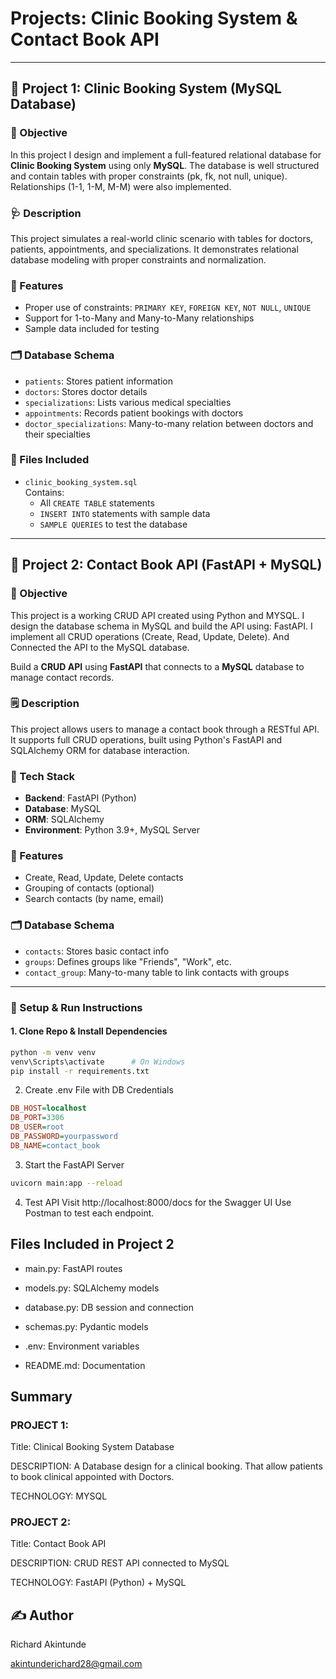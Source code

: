 # Projects: Clinic Booking System & Contact Book API

---

## 📘 Project 1: Clinic Booking System (MySQL Database)

### 🎯 Objective

In this project I design and implement a full-featured relational database for **Clinic Booking System** using only **MySQL**. The database is well structured and contain tables with proper constraints (pk, fk, not null, unique). Relationships (1-1, 1-M, M-M) were also implemented.

### 🩺 Description

This project simulates a real-world clinic scenario with tables for doctors, patients, appointments, and specializations. It demonstrates relational database modeling with proper constraints and normalization.

### 📐 Features

- Proper use of constraints: `PRIMARY KEY`, `FOREIGN KEY`, `NOT NULL`, `UNIQUE`
- Support for 1-to-Many and Many-to-Many relationships
- Sample data included for testing

### 🗂️ Database Schema

- `patients`: Stores patient information
- `doctors`: Stores doctor details
- `specializations`: Lists various medical specialties
- `appointments`: Records patient bookings with doctors
- `doctor_specializations`: Many-to-many relation between doctors and their specialties

### 📎 Files Included

- `clinic_booking_system.sql`  
  Contains:
  - All `CREATE TABLE` statements
  - `INSERT INTO` statements with sample data
  - `SAMPLE QUERIES` to test the database

---

## 🔧 Project 2: Contact Book API (FastAPI + MySQL)

### 🎯 Objective

This project is a working CRUD API created using Python and MYSQL. I design the database schema in MySQL and build the API using: FastAPI. I implement all CRUD operations (Create, Read, Update, Delete). And Connected the API to the MySQL database.

Build a **CRUD API** using **FastAPI** that connects to a **MySQL** database to manage contact records.

### 🗒️ Description

This project allows users to manage a contact book through a RESTful API. It supports full CRUD operations, built using Python's FastAPI and SQLAlchemy ORM for database interaction.

### 🧱 Tech Stack

- **Backend**: FastAPI (Python)
- **Database**: MySQL
- **ORM**: SQLAlchemy
- **Environment**: Python 3.9+, MySQL Server

### 📐 Features

- Create, Read, Update, Delete contacts
- Grouping of contacts (optional)
- Search contacts (by name, email)

### 🗂️ Database Schema

- `contacts`: Stores basic contact info
- `groups`: Defines groups like "Friends", "Work", etc.
- `contact_group`: Many-to-many table to link contacts with groups

---

### 🚀 Setup & Run Instructions

#### 1. Clone Repo & Install Dependencies

```bash
python -m venv venv
venv\Scripts\activate      # On Windows
pip install -r requirements.txt
```

2. Create .env File with DB Credentials

```ini
DB_HOST=localhost
DB_PORT=3306
DB_USER=root
DB_PASSWORD=yourpassword
DB_NAME=contact_book
```

3. Start the FastAPI Server

```bash
uvicorn main:app --reload
```

4. Test API
   Visit http://localhost:8000/docs for the Swagger UI
   Use Postman to test each endpoint.

## Files Included in Project 2

- main.py: FastAPI routes

- models.py: SQLAlchemy models

- database.py: DB session and connection

- schemas.py: Pydantic models

- .env: Environment variables

- README.md: Documentation

## Summary

### PROJECT 1:

Title: Clinical Booking System Database

DESCRIPTION: A Database design for a clinical booking. That allow patients to book clinical appointed with Doctors.

TECHNOLOGY: MYSQL

### PROJECT 2:

Title: Contact Book API

DESCRIPTION: CRUD REST API connected to MySQL

TECHNOLOGY: FastAPI (Python) + MySQL

## ✍️ Author

Richard Akintunde

akintunderichard28@gmail.com
